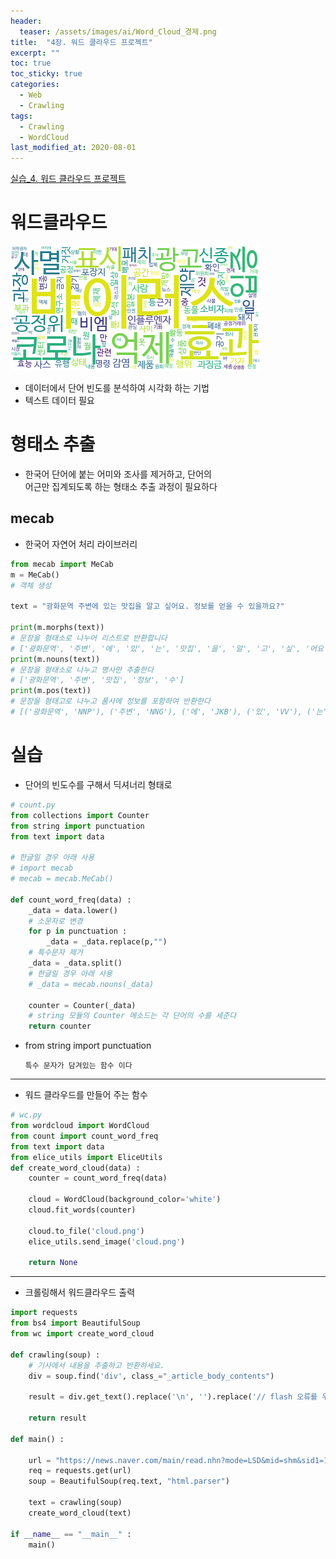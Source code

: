 ```yaml
---
header:
  teaser: /assets/images/ai/Word_Cloud_경제.png
title:  "4장. 워드 클라우드 프로젝트"
excerpt: ""
toc: true
toc_sticky: true
categories:
  - Web
  - Crawling
tags:
  - Crawling
  - WordCloud
last_modified_at: 2020-08-01
---
```


[실습_4. 워드 클라우드 프로젝트](https://limjun92.github.io/web/crawling_test/%EC%8B%A4%EC%8A%B5_4.-%EC%9B%8C%EB%93%9C-%ED%81%B4%EB%9D%BC%EC%9A%B0%EB%93%9C-%ED%94%84%EB%A1%9C%EC%A0%9D%ED%8A%B8/)

# 워드클라우드

![Word_Cloud_경제](/assets/images/ai/Word_Cloud_경제.png) 

* 데이터에서 단어 빈도를 분석하여 시각화 하는 기법
* 텍스트 데이터 필요

# 형태소 추출

* 한국어 단어에 붙는 어미와 조사를 제거하고, 단어의  
  어근만 집계되도록 하는 형태소 추출 과정이 필요하다
  
## mecab

* 한국어 자연어 처리 라이브러리

```python
from mecab import MeCab
m = MeCab()
# 객체 생성

text = "광화문역 주변에 있는 맛집을 알고 싶어요. 정보를 얻을 수 있을까요?"

print(m.morphs(text))
# 문장을 형태소로 나누어 리스트로 반환합니다
# ['광화문역', '주변', '에', '있', '는', '맛집', '을', '알', '고', '싶', '어요', '.', '정보', '를', '얻', '을', '수', '있', '을까요', '?']
print(m.nouns(text))
# 문장을 형태소로 나누고 명사만 추출한다
# ['광화문역', '주변', '맛집', '정보', '수']
print(m.pos(text))
# 문장을 형태고로 나누고 품사에 정보를 포함하여 반환한다
# [('광화문역', 'NNP'), ('주변', 'NNG'), ('에', 'JKB'), ('있', 'VV'), ('는', 'ETM'), ('맛집', 'NNG'), ('을', 'JKO'), ('알', 'VV'), ('고', 'EC'), ('싶', 'VX'), ('어요', 'EF'), ('.', 'SF'), ('정보', 'NNG'), ('를', 'JKO'), ('얻', 'VV'), ('을', 'ETM'), ('수', 'NNB'), ('있', 'VV'), ('을까요', 'EF'), ('?', 'SF')]
```

# 실습

* 단어의 빈도수를 구해서 딕셔너리 형태로

```python
# count.py
from collections import Counter
from string import punctuation
from text import data 

# 한글일 경우 아래 사용
# import mecab
# mecab = mecab.MeCab()

def count_word_freq(data) :
    _data = data.lower()
    # 소문자로 변경
    for p in punctuation :
        _data = _data.replace(p,"")
    # 특수문자 제거
    _data = _data.split()
    # 한글일 경우 아래 사용
    # _data = mecab.nouns(_data)
    
    counter = Counter(_data)
    # string 모듈의 Counter 메소드는 각 단어의 수를 세준다
    return counter
```

* from string import punctuation
      
      특수 문자가 담겨있는 함수 이다
      
---

* 워드 클라우드를 만들어 주는 함수

```python
# wc.py
from wordcloud import WordCloud
from count import count_word_freq
from text import data
from elice_utils import EliceUtils
def create_word_cloud(data) :
    counter = count_word_freq(data)
    
    cloud = WordCloud(background_color='white')
    cloud.fit_words(counter)
    
    cloud.to_file('cloud.png')
    elice_utils.send_image('cloud.png')
    
    return None
```

---

* 크롤링해서 워드클라우드 출력

```python
import requests
from bs4 import BeautifulSoup
from wc import create_word_cloud

def crawling(soup) :
    # 기사에서 내용을 추출하고 반환하세요.
    div = soup.find('div', class_="_article_body_contents")
    
    result = div.get_text().replace('\n', '').replace('// flash 오류를 우회하기 위한 함수 추가function _flash_removeCallback() {}', '').replace('\t', '')
    
    return result
    
def main() :
    
    url = "https://news.naver.com/main/read.nhn?mode=LSD&mid=shm&sid1=100&oid=001&aid=0011575988"
    req = requests.get(url)
    soup = BeautifulSoup(req.text, "html.parser")
    
    text = crawling(soup)
    create_word_cloud(text)
    
if __name__ == "__main__" :
    main()
```
